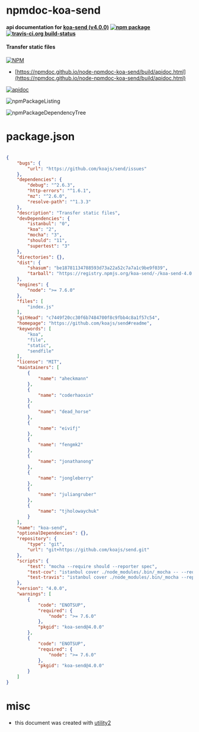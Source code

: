 # npmdoc-koa-send

#### api documentation for  [koa-send (v4.0.0)](https://github.com/koajs/send#readme)  [![npm package](https://img.shields.io/npm/v/npmdoc-koa-send.svg?style=flat-square)](https://www.npmjs.org/package/npmdoc-koa-send) [![travis-ci.org build-status](https://api.travis-ci.org/npmdoc/node-npmdoc-koa-send.svg)](https://travis-ci.org/npmdoc/node-npmdoc-koa-send)

#### Transfer static files

[![NPM](https://nodei.co/npm/koa-send.png?downloads=true&downloadRank=true&stars=true)](https://www.npmjs.com/package/koa-send)

- [https://npmdoc.github.io/node-npmdoc-koa-send/build/apidoc.html](https://npmdoc.github.io/node-npmdoc-koa-send/build/apidoc.html)

[![apidoc](https://npmdoc.github.io/node-npmdoc-koa-send/build/screenCapture.buildCi.browser.%252Ftmp%252Fbuild%252Fapidoc.html.png)](https://npmdoc.github.io/node-npmdoc-koa-send/build/apidoc.html)

![npmPackageListing](https://npmdoc.github.io/node-npmdoc-koa-send/build/screenCapture.npmPackageListing.svg)

![npmPackageDependencyTree](https://npmdoc.github.io/node-npmdoc-koa-send/build/screenCapture.npmPackageDependencyTree.svg)



# package.json

```json

{
    "bugs": {
        "url": "https://github.com/koajs/send/issues"
    },
    "dependencies": {
        "debug": "^2.6.3",
        "http-errors": "^1.6.1",
        "mz": "^2.6.0",
        "resolve-path": "^1.3.3"
    },
    "description": "Transfer static files",
    "devDependencies": {
        "istanbul": "0",
        "koa": "2",
        "mocha": "3",
        "should": "11",
        "supertest": "3"
    },
    "directories": {},
    "dist": {
        "shasum": "be18781134788593d73a22a52c7a7a1c9be9f039",
        "tarball": "https://registry.npmjs.org/koa-send/-/koa-send-4.0.0.tgz"
    },
    "engines": {
        "node": ">= 7.6.0"
    },
    "files": [
        "index.js"
    ],
    "gitHead": "c7449f20cc30f6b7484700f8c9fbb4c8a1f57c54",
    "homepage": "https://github.com/koajs/send#readme",
    "keywords": [
        "koa",
        "file",
        "static",
        "sendfile"
    ],
    "license": "MIT",
    "maintainers": [
        {
            "name": "aheckmann"
        },
        {
            "name": "coderhaoxin"
        },
        {
            "name": "dead_horse"
        },
        {
            "name": "eivifj"
        },
        {
            "name": "fengmk2"
        },
        {
            "name": "jonathanong"
        },
        {
            "name": "jongleberry"
        },
        {
            "name": "juliangruber"
        },
        {
            "name": "tjholowaychuk"
        }
    ],
    "name": "koa-send",
    "optionalDependencies": {},
    "repository": {
        "type": "git",
        "url": "git+https://github.com/koajs/send.git"
    },
    "scripts": {
        "test": "mocha --require should --reporter spec",
        "test-cov": "istanbul cover ./node_modules/.bin/_mocha -- --require should",
        "test-travis": "istanbul cover ./node_modules/.bin/_mocha --report lcovonly -- --require should"
    },
    "version": "4.0.0",
    "warnings": [
        {
            "code": "ENOTSUP",
            "required": {
                "node": ">= 7.6.0"
            },
            "pkgid": "koa-send@4.0.0"
        },
        {
            "code": "ENOTSUP",
            "required": {
                "node": ">= 7.6.0"
            },
            "pkgid": "koa-send@4.0.0"
        }
    ]
}
```



# misc
- this document was created with [utility2](https://github.com/kaizhu256/node-utility2)
